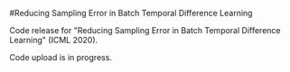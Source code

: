 #Reducing Sampling Error in Batch Temporal Difference Learning

Code release for "Reducing Sampling Error in Batch Temporal Difference Learning" (ICML 2020).

Code upload is in progress.

